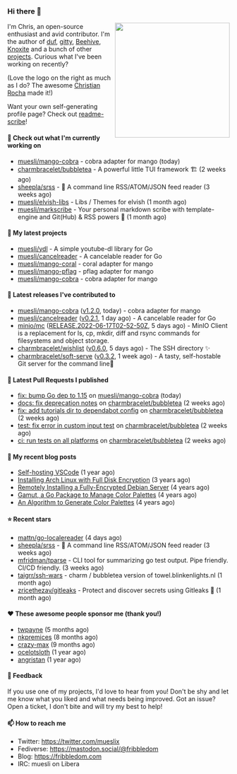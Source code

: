 ### Hi there 👋

<img align="right" src="https://raw.githubusercontent.com/muesli/muesli/master/assets/termenv.png" width="260">

I'm Chris, an open-source enthusiast and avid contributor. I'm the author of [duf](https://github.com/muesli/duf),
[gitty](https://github.com/muesli/gitty), [Beehive](https://github.com/muesli/beehive), [Knoxite](https://github.com/knoxite/knoxite)
 and a bunch of other [projects](https://fribbledom.com/projects/). Curious what I've been working on recently?

(Love the logo on the right as much as I do? The awesome [Christian Rocha](https://github.com/meowgorithm/) made it!)

Want your own self-generating profile page? Check out [readme-scribe](https://github.com/muesli/readme-scribe)!

#### 👷 Check out what I'm currently working on

- [muesli/mango-cobra](https://github.com/muesli/mango-cobra) - cobra adapter for mango (today)
- [charmbracelet/bubbletea](https://github.com/charmbracelet/bubbletea) - A powerful little TUI framework 🏗 (2 weeks ago)
- [sheepla/srss](https://github.com/sheepla/srss) - 📘 A command line RSS/ATOM/JSON feed reader (3 weeks ago)
- [muesli/elvish-libs](https://github.com/muesli/elvish-libs) - Libs / Themes for elvish (1 month ago)
- [muesli/markscribe](https://github.com/muesli/markscribe) - Your personal markdown scribe with template-engine and Git(Hub) &amp; RSS powers 📜 (1 month ago)

#### 🌱 My latest projects

- [muesli/ydl](https://github.com/muesli/ydl) - A simple youtube-dl library for Go
- [muesli/cancelreader](https://github.com/muesli/cancelreader) - A cancelable reader for Go
- [muesli/mango-coral](https://github.com/muesli/mango-coral) - coral adapter for mango
- [muesli/mango-pflag](https://github.com/muesli/mango-pflag) - pflag adapter for mango
- [muesli/mango-cobra](https://github.com/muesli/mango-cobra) - cobra adapter for mango

#### 🔭 Latest releases I've contributed to

- [muesli/mango-cobra](https://github.com/muesli/mango-cobra) ([v1.2.0](https://github.com/muesli/mango-cobra/releases/tag/v1.2.0), today) - cobra adapter for mango
- [muesli/cancelreader](https://github.com/muesli/cancelreader) ([v0.2.1](https://github.com/muesli/cancelreader/releases/tag/v0.2.1), 1 day ago) - A cancelable reader for Go
- [minio/mc](https://github.com/minio/mc) ([RELEASE.2022-06-17T02-52-50Z](https://github.com/minio/mc/releases/tag/RELEASE.2022-06-17T02-52-50Z), 5 days ago) - MinIO Client is a replacement for ls, cp, mkdir, diff and rsync commands for filesystems and object storage.
- [charmbracelet/wishlist](https://github.com/charmbracelet/wishlist) ([v0.6.0](https://github.com/charmbracelet/wishlist/releases/tag/v0.6.0), 5 days ago) - The SSH directory ✨
- [charmbracelet/soft-serve](https://github.com/charmbracelet/soft-serve) ([v0.3.2](https://github.com/charmbracelet/soft-serve/releases/tag/v0.3.2), 1 week ago) - A tasty, self-hostable Git server for the command line🍦

#### 🔨 Latest Pull Requests I published

- [fix: bump Go dep to 1.15](https://github.com/muesli/mango-cobra/pull/6) on [muesli/mango-cobra](https://github.com/muesli/mango-cobra) (today)
- [docs: fix deprecation notes](https://github.com/charmbracelet/bubbletea/pull/339) on [charmbracelet/bubbletea](https://github.com/charmbracelet/bubbletea) (2 weeks ago)
- [fix: add tutorials dir to dependabot config](https://github.com/charmbracelet/bubbletea/pull/332) on [charmbracelet/bubbletea](https://github.com/charmbracelet/bubbletea) (2 weeks ago)
- [test: fix error in custom input test](https://github.com/charmbracelet/bubbletea/pull/331) on [charmbracelet/bubbletea](https://github.com/charmbracelet/bubbletea) (2 weeks ago)
- [ci: run tests on all platforms](https://github.com/charmbracelet/bubbletea/pull/327) on [charmbracelet/bubbletea](https://github.com/charmbracelet/bubbletea) (2 weeks ago)

#### 📜 My recent blog posts

- [Self-hosting VSCode](https://fribbledom.com/posts/selfhosting-vscode/) (1 year ago)
- [Installing Arch Linux with Full Disk Encryption](https://fribbledom.com/posts/encrypted-arch-install/) (3 years ago)
- [Remotely Installing a Fully-Encrypted Debian Server](https://fribbledom.com/posts/encrypted-remote-debian-install/) (4 years ago)
- [Gamut, a Go Package to Manage Color Palettes](https://fribbledom.com/posts/gamut-package-to-handle-color-palettes/) (4 years ago)
- [An Algorithm to Generate Color Palettes](https://fribbledom.com/posts/an-algorithm-to-generate-color-palettes/) (4 years ago)

#### ⭐ Recent stars

- [mattn/go-localereader](https://github.com/mattn/go-localereader) (4 days ago)
- [sheepla/srss](https://github.com/sheepla/srss) - 📘 A command line RSS/ATOM/JSON feed reader (3 weeks ago)
- [mfridman/tparse](https://github.com/mfridman/tparse) - CLI tool for summarizing go test output. Pipe friendly. CI/CD friendly. (3 weeks ago)
- [taigrr/ssh-wars](https://github.com/taigrr/ssh-wars) - charm / bubbletea version of towel.blinkenlights.nl (1 month ago)
- [zricethezav/gitleaks](https://github.com/zricethezav/gitleaks) - Protect and discover secrets using Gitleaks 🔑 (1 month ago)

#### ❤️ These awesome people sponsor me (thank you!)

- [twpayne](https://github.com/twpayne) (5 months ago)
- [nkpremices](https://github.com/nkpremices) (8 months ago)
- [crazy-max](https://github.com/crazy-max) (9 months ago)
- [ocelotsloth](https://github.com/ocelotsloth) (1 year ago)
- [angristan](https://github.com/angristan) (1 year ago)

#### 💬 Feedback

If you use one of my projects, I'd love to hear from you! Don't be shy and let me know what you liked
and what needs being improved. Got an issue? Open a ticket, I don't bite and will try my best to help!

#### 📫 How to reach me

- Twitter: https://twitter.com/mueslix
- Fediverse: https://mastodon.social/@fribbledom
- Blog: https://fribbledom.com
- IRC: muesli on Libera
